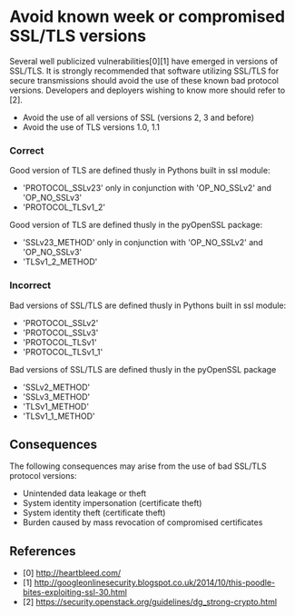 Avoid known week or compromised SSL/TLS versions
=====================
Several well publicized vulnerabilities[0][1] have emerged in versions of
SSL/TLS. It is strongly recommended that software utilizing SSL/TLS for secure
transmissions should avoid the use of these known bad protocol versions.
Developers and deployers wishing to know more should refer to [2].

* Avoid the use of all versions of SSL (versions 2, 3 and before)
* Avoid the use of TLS versions 1.0, 1.1

### Correct
Good version of TLS are defined thusly in Pythons built in ssl module:
- 'PROTOCOL_SSLv23' only in conjunction with 'OP_NO_SSLv2' and 'OP_NO_SSLv3'
- 'PROTOCOL_TLSv1_2'

Good version of TLS are defined thusly in the pyOpenSSL package:
- 'SSLv23_METHOD' only in conjunction with 'OP_NO_SSLv2' and 'OP_NO_SSLv3'
- 'TLSv1_2_METHOD'

### Incorrect
Bad versions of SSL/TLS are defined thusly in Pythons built in ssl module:
- 'PROTOCOL_SSLv2'
- 'PROTOCOL_SSLv3'
- 'PROTOCOL_TLSv1'
- 'PROTOCOL_TLSv1_1'

Bad versions of SSL/TLS are defined thusly in the pyOpenSSL package
- 'SSLv2_METHOD'
- 'SSLv3_METHOD'
- 'TLSv1_METHOD'
- 'TLSv1_1_METHOD'

## Consequences
The following consequences may arise from the use of bad SSL/TLS protocol
versions:

* Unintended data leakage or theft
* System identity impersonation (certificate theft)
* System identity theft (certificate theft)
* Burden caused by mass revocation of compromised certificates

## References
* [0] http://heartbleed.com/
* [1] http://googleonlinesecurity.blogspot.co.uk/2014/10/this-poodle-bites-exploiting-ssl-30.html
* [2] https://security.openstack.org/guidelines/dg_strong-crypto.html

